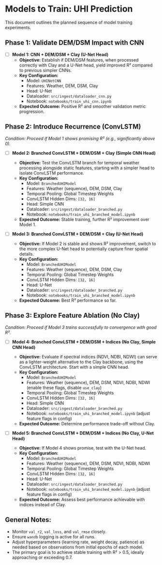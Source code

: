 # Models to Train: UHI Prediction

This document outlines the planned sequence of model training experiments.

## Phase 1: Validate DEM/DSM Impact with CNN

-   [ ] **Model 1: CNN + DEM/DSM + Clay (U-Net Head)**
    -   **Objective:** Establish if DEM/DSM features, when processed correctly with Clay and a U-Net head, yield improved R² compared to previous simpler CNNs.
    -   **Key Configuration:**
        -   Model: `UHINetCNN`
        -   Features: Weather, DEM, DSM, Clay
        -   Head: U-Net
        -   Dataloader: `src/ingest/dataloader_cnn.py`
        -   Notebook: `notebooks/train_uhi_cnn.ipynb`
    -   **Expected Outcome:** Positive R² and smoother validation metric progression.

## Phase 2: Introduce Recurrence (ConvLSTM)

*Condition: Proceed if Model 1 shows promising R² (e.g., significantly above 0).*

-   [ ] **Model 2: Branched ConvLSTM + DEM/DSM + Clay (Simple CNN Head)**
    -   **Objective:** Test the ConvLSTM branch for temporal weather processing alongside static features, starting with a simpler head to isolate ConvLSTM performance.
    -   **Key Configuration:**
        -   Model: `BranchedUHIModel`
        -   Features: Weather (sequence), DEM, DSM, Clay
        -   Temporal Pooling: Global Timestep Weights
        -   ConvLSTM Hidden Dims: `[32, 16]`
        -   Head: Simple CNN
        -   Dataloader: `src/ingest/dataloader_branched.py`
        -   Notebook: `notebooks/train_uhi_branched_model.ipynb`
    -   **Expected Outcome:** Stable training, further R² improvement over Model 1.

-   [ ] **Model 3: Branched ConvLSTM + DEM/DSM + Clay (U-Net Head)**
    -   **Objective:** If Model 2 is stable and shows R² improvement, switch to the more complex U-Net head to potentially capture finer spatial details.
    -   **Key Configuration:**
        -   Model: `BranchedUHIModel`
        -   Features: Weather (sequence), DEM, DSM, Clay
        -   Temporal Pooling: Global Timestep Weights
        -   ConvLSTM Hidden Dims: `[32, 16]`
        -   Head: U-Net
        -   Dataloader: `src/ingest/dataloader_branched.py`
        -   Notebook: `notebooks/train_uhi_branched_model.ipynb`
    -   **Expected Outcome:** Best R² performance so far.

## Phase 3: Explore Feature Ablation (No Clay)

*Condition: Proceed if Model 3 trains successfully to convergence with good R².*

-   [ ] **Model 4: Branched ConvLSTM + DEM/DSM + Indices (No Clay, Simple CNN Head)**
    -   **Objective:** Evaluate if spectral indices (NDVI, NDBI, NDWI) can serve as a lighter-weight alternative to the Clay backbone, using the ConvLSTM architecture. Start with a simple CNN head.
    -   **Key Configuration:**
        -   Model: `BranchedUHIModel`
        -   Features: Weather (sequence), DEM, DSM, NDVI, NDBI, NDWI (enable these flags, disable `use_clay`)
        -   Temporal Pooling: Global Timestep Weights
        -   ConvLSTM Hidden Dims: `[32, 16]`
        -   Head: Simple CNN
        -   Dataloader: `src/ingest/dataloader_branched.py`
        -   Notebook: `notebooks/train_uhi_branched_model.ipynb` (adjust feature flags in config)
    -   **Expected Outcome:** Determine performance trade-off without Clay.

-   [ ] **Model 5: Branched ConvLSTM + DEM/DSM + Indices (No Clay, U-Net Head)**
    -   **Objective:** If Model 4 shows promise, test with the U-Net head.
    -   **Key Configuration:**
        -   Model: `BranchedUHIModel`
        -   Features: Weather (sequence), DEM, DSM, NDVI, NDBI, NDWI
        -   Temporal Pooling: Global Timestep Weights
        -   ConvLSTM Hidden Dims: `[32, 16]`
        -   Head: U-Net
        -   Dataloader: `src/ingest/dataloader_branched.py`
        -   Notebook: `notebooks/train_uhi_branched_model.ipynb` (adjust feature flags in config)
    -   **Expected Outcome:** Assess best performance achievable with indices instead of Clay.

## General Notes:

*   Monitor `val_r2`, `val_loss`, and `val_rmse` closely.
*   Ensure `wandb` logging is active for all runs.
*   Adjust hyperparameters (learning rate, weight decay, patience) as needed based on observations from initial epochs of each model.
*   The primary goal is to achieve stable training with R² > 0.5, ideally approaching or exceeding 0.7. 